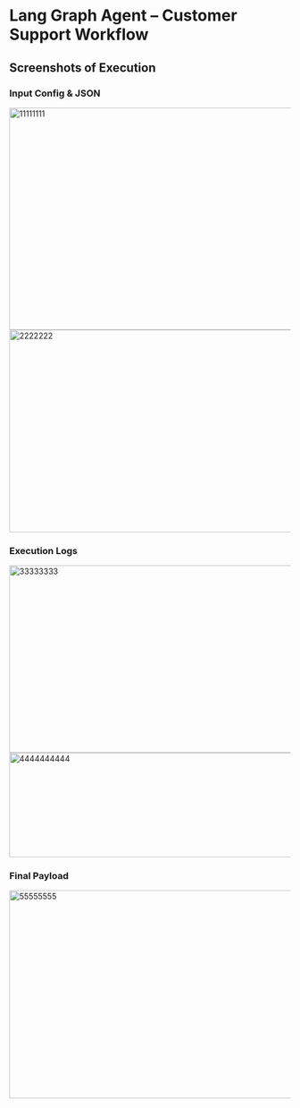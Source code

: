 # Lang Graph Agent – Customer Support Workflow

## Screenshots of Execution

### Input Config & JSON

<img width="808" height="397" alt="11111111" src="https://github.com/user-attachments/assets/08f89b07-a721-4b4f-87ed-f3b52455db50" />
<img width="737" height="362" alt="2222222" src="https://github.com/user-attachments/assets/8ca08eea-7518-4e48-b4ad-941cf35dd0a9" />

### Execution Logs

<img width="746" height="335" alt="33333333" src="https://github.com/user-attachments/assets/57e7d2e5-a8f2-4edf-90b6-924a8e42313c" />
<img width="746" height="187" alt="4444444444" src="https://github.com/user-attachments/assets/d944ec3d-be0f-4c9f-bccb-4903204833ea" />

### Final Payload
<img width="749" height="372" alt="55555555" src="https://github.com/user-attachments/assets/5524c836-6817-493a-afef-af778367f8be" />

